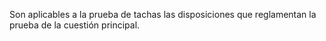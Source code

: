 Son aplicables a la prueba de tachas las disposiciones que reglamentan la prueba de la cuestión principal.